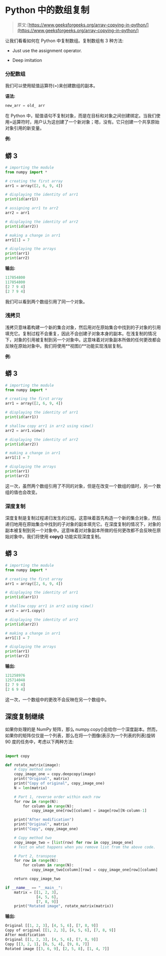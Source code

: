 # Python 中的数组复制

> 原文:[https://www.geeksforgeeks.org/array-copying-in-python/](https://www.geeksforgeeks.org/array-copying-in-python/)

让我们看看如何在 Python 中复制数组。复制数组有 3 种方法:

*   Just use the assignment operator.

*   Deep imitation

### 分配数组

我们可以使用赋值运算符(=)来创建数组的副本。

**语法:**

```py
new_arr = old_ arr
```

在 Python 中，赋值语句不复制对象，而是在目标和对象之间创建绑定。当我们使用=运算符时，用户认为这创建了一个新对象；嗯，没有。它只创建一个共享原始对象引用的新变量。

**例:**

## 蟒 3

```py
# importing the module
from numpy import *                  

# creating the first array
arr1 = array([2, 6, 9, 4])            

# displaying the identity of arr1
print(id(arr1))

# assigning arr1 to arr2
arr2 = arr1                         

# displaying the identity of arr2
print(id(arr2))

# making a change in arr1
arr1[1] = 7                        

# displaying the arrays
print(arr1)
print(arr2)
```

**输出:**

```py
117854800
117854800
[2 7 9 4]
[2 7 9 4]
```

我们可以看到两个数组引用了同一个对象。

### 浅拷贝

浅拷贝意味着构建一个新的集合对象，然后用对在原始集合中找到的子对象的引用填充它。复制过程不会重复，因此不会创建子对象本身的副本。在浅复制的情况下，对象的引用被复制到另一个对象中。这意味着对对象副本所做的任何更改都会反映在原始对象中。我们将使用**视图()**功能实现浅层复制。

**例:**

## 蟒 3

```py
# importing the module
from numpy import *                 

# creating the first array
arr1 = array([2, 6, 9, 4])

# displaying the identity of arr1
print(id(arr1))

# shallow copy arr1 in arr2 using view()
arr2 = arr1.view() 

# displaying the identity of arr2
print(id(arr2))

# making a change in arr1
arr1[1] = 7                       

# displaying the arrays
print(arr1)
print(arr2)
```

这一次，虽然两个数组引用了不同的对象，但是在改变一个数组的值时，另一个数组的值也会改变。

### 深度复制

深度复制是复制过程递归发生的过程。这意味着首先构造一个新的集合对象，然后递归地用在原始集合中找到的子对象的副本填充它。在深度复制的情况下，对象的副本被复制到另一个对象中。这意味着对对象副本所做的任何更改都不会反映在原始对象中。我们将使用 **copy()** 功能实现深度复制。

## 蟒 3

```py
# importing the module
from numpy import *                 

# creating the first array
arr1 = array([2, 6, 9, 4])

# displaying the identity of arr1
print(id(arr1))

# shallow copy arr1 in arr2 using view()
arr2 = arr1.copy()

# displaying the identity of arr2
print(id(arr2))

# making a change in arr1
arr1[1] = 7                       

# displaying the arrays
print(arr1)
print(arr2)
```

**输出:**

```py
121258976
125714048
[2 7 9 4]
[2 6 9 4]
```

这一次，一个数组中的更改不会反映在另一个数组中。

## 深度复制继续

如果你处理的是 NumPy 矩阵，那么 numpy.copy()会给你一个深度副本。然而，如果你的矩阵仅仅是一个列表，那么在将一个图像(表示为一个列表的列表)旋转 90 度的任务中，考虑以下两种方法:

## 

```py
import copy

def rotate_matrix(image):
    # Copy method one
    copy_image_one = copy.deepcopy(image)
    print("Original", matrix)
    print("Copy of original", copy_image_one)
    N = len(matrix)

    # Part 1, reverse order within each row
    for row in range(N):
        for column in range(N):
            copy_image_one[row][column] = image[row][N-column-1]

    print("After modification")
    print("Original", matrix)
    print("Copy", copy_image_one)

    # Copy method two
    copy_image_two = [list(row) for row in copy_image_one]
    # Test on what happens when you remove list from the above code.

    # Part 2, transpose
    for row in range(N):
        for column in range(N):
            copy_image_two[column][row] = copy_image_one[row][column]

    return copy_image_two

if __name__ == "__main__":
    matrix = [[1, 2, 3],
              [4, 5, 6],
              [7, 8, 9]]
    print("Rotated image", rotate_matrix(matrix))
```

**输出:**

```py
Original [[1, 2, 3], [4, 5, 6], [7, 8, 9]]
Copy of original [[1, 2, 3], [4, 5, 6], [7, 8, 9]]
After modification
Original [[1, 2, 3], [4, 5, 6], [7, 8, 9]]
Copy [[3, 2, 1], [6, 5, 4], [9, 8, 7]]
Rotated image [[3, 6, 9], [2, 5, 8], [1, 4, 7]]
```